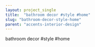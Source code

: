 ```yaml
---
layout: project_single
title:  "bathroom decor #style #home"
slug: "bathroom-decor-style-home"
parent: "accents-interior-design"
---
```

bathroom decor #style #home